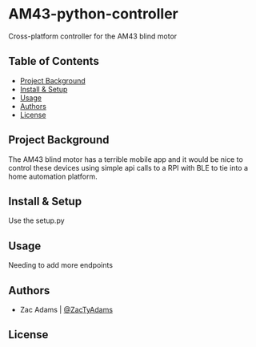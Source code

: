 # AM43-python-controller
Cross-platform controller for the AM43 blind motor

Table of Contents
-----------------

-   [Project Background](#project-background)
-   [Install & Setup](#install-&-setup)
-   [Usage](#usage)
-   [Authors](#authors)
-   [License](#license)

Project Background
----------

The AM43 blind motor has a terrible mobile app and it would be nice to control these devices using simple api calls to a RPI with BLE to tie into a home automation platform. 

Install & Setup
---------------

Use the setup.py 

Usage
-----

Needing to add more endpoints


Authors
-------

* Zac Adams | [@ZacTyAdams](https://github.com/ZacTyAdams)


License
-------

